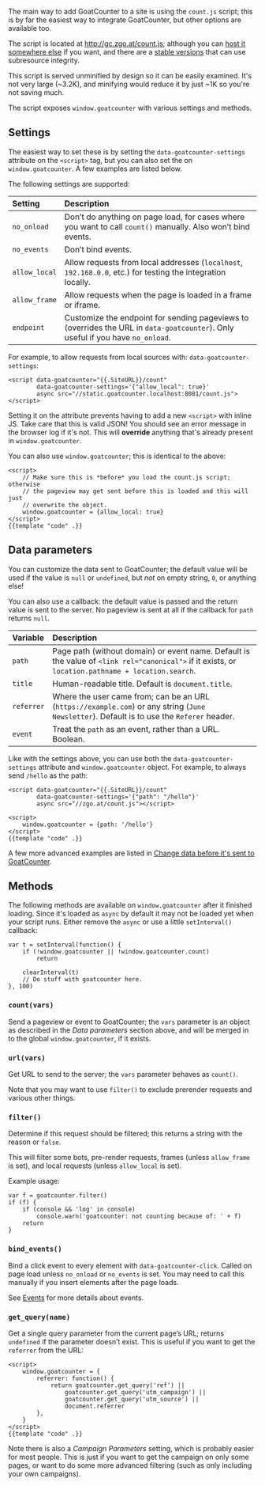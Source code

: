The main way to add GoatCounter to a site is using the `count.js` script; this
is by far the easiest way to integrate GoatCounter, but other options are
available too.

The script is located at http://gc.zgo.at/count.js; although you can [host it
somewhere else]({{.Base}}/code/countjs-host) if you want, and there are a
[stable versions]({{.Base}}/code/countjs-versions) that can use subresource
integrity.

This script is served unminified by design so it can be easily examined. It's
not very large (~3.2K), and minifying would reduce it by just ~1K so you're not
saving much.

The script exposes `window.goatcounter` with various settings and methods.

Settings
--------
The easiest way to set these is by setting the `data-goatcounter-settings`
attribute on the `<script>` tag, but you can also set the on
`window.goatcounter`. A few examples are listed below.

The following settings are supported:

| Setting       | Description                                                                                                  |
| :------       | :----------                                                                                                  |
| `no_onload`   | Don’t do anything on page load, for cases where you want to call `count()` manually. Also won’t bind events. |
| `no_events`   | Don’t bind events.                                                                                           |
| `allow_local` | Allow requests from local addresses (`localhost`, `192.168.0.0`, etc.) for testing the integration locally.  |
| `allow_frame` | Allow requests when the page is loaded in a frame or iframe.                                                 |
| `endpoint`    | Customize the endpoint for sending pageviews to (overrides the URL in `data-goatcounter`). Only useful if you have `no_onload`. |

For example, to allow requests from local sources with:
`data-goatcounter-settings`:

    <script data-goatcounter="{{.SiteURL}}/count"
            data-goatcounter-settings='{"allow_local": true}'
            async src="//static.goatcounter.localhost:8081/count.js"></script>

Setting it on the attribute prevents having to add a new `<script>` with inline
JS. Take care that this is valid JSON! You should see an error message in the
browser log if it's not. This will **override** anything that's already present
in `window.goatcounter`.

You can also use `window.goatcounter`; this is identical to the above:

    <script>
        // Make sure this is *before* you load the count.js script; otherwise
        // the pageview may get sent before this is loaded and this will just
        // overwrite the object.
        window.goatcounter = {allow_local: true}
    </script>
    {{template "code" .}}

Data parameters
---------------
You can customize the data sent to GoatCounter; the default value will be used
if the value is `null` or `undefined`, but *not* on empty string, `0`, or
anything else!

You can also use a callback: the default value is passed and the return value is
sent to the server. No pageview is sent at all if the callback for `path`
returns `null`.

| Variable   | Description                                                                                                                                        |
| :-------   | :----------                                                                                                                                        |
| `path`     | Page path (without domain) or event name. Default is the value of `<link rel="canonical">` if it exists, or `location.pathname + location.search`. |
| `title`    | Human-readable title. Default is `document.title`.                                                                                                 |
| `referrer` | Where the user came from; can be an URL (`https://example.com`) or any string (`June Newsletter`). Default is to use the `Referer` header.         |
| `event`    | Treat the `path` as an event, rather than a URL. Boolean.                                                                                          |

Like with the settings above, you can use both the `data-goatcounter-settings`
attribute and `window.goatcounter` object. For example, to always send `/hello`
as the path:

    <script data-goatcounter="{{.SiteURL}}/count"
            data-goatcounter-settings='{"path": "/hello"}'
            async src="//zgo.at/count.js"></script>

<!-- -->

    <script>
        window.goatcounter = {path: '/hello'}
    </script>
    {{template "code" .}}

A few more advanced examples are listed in [Change data before it's sent to
GoatCounter]({{.Base}}/code/modify).

Methods
-------

The following methods are available on `window.goatcounter` after it finished
loading. Since it's loaded as `async` by default it may not be loaded yet when
your script runs. Either remove the `async` or use a little `setInterval()`
callback:

    var t = setInterval(function() {
        if (!window.goatcounter || !window.goatcounter.count)
            return

        clearInterval(t)
        // Do stuff with goatcounter here.
    }, 100)

### `count(vars)`
Send a pageview or event to GoatCounter; the `vars` parameter is an object as
described in the *Data parameters* section above, and will be merged in to the
global `window.goatcounter`, if it exists.

### `url(vars)`
Get URL to send to the server; the `vars` parameter behaves as `count()`.

Note that you may want to use `filter()` to exclude prerender requests and
various other things.

### `filter()`
Determine if this request should be filtered; this returns a string with the
reason or `false`.

This will filter some bots, pre-render requests, frames (unless `allow_frame` is
set), and local requests (unless `allow_local` is set).

Example usage:

    var f = goatcounter.filter()
    if (f) {
        if (console && 'log' in console)
            console.warn('goatcounter: not counting because of: ' + f)
        return
    }

### `bind_events()`
Bind a click event to every element with `data-goatcounter-click`. Called on
page load unless `no_onload` or `no_events` is set. You may need to call this
manually if you insert elements after the page loads.

See [Events]({{.Base}}/code/events) for more details about events.

### `get_query(name)`
Get a single query parameter from the current page’s URL; returns `undefined` if
the parameter doesn’t exist. This is useful if you want to get the `referrer`
from the URL:

    <script>
        window.goatcounter = {
            referrer: function() {
                return goatcounter.get_query('ref') ||
                    goatcounter.get_query('utm_campaign') ||
                    goatcounter.get_query('utm_source') ||
                    document.referrer
            },
        }
    </script>
    {{template "code" .}}

Note there is also a *Campaign Parameters* setting, which is probably easier for
most people. This is just if you want to get the campaign on only some pages, or
want to do some more advanced filtering (such as only including your own
campaigns).
